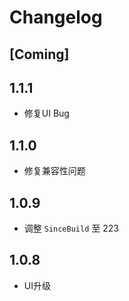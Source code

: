 # Changelog

## [Coming]

## 1.1.1

- 修复UI Bug

## 1.1.0

- 修复兼容性问题

## 1.0.9

- 调整 `SinceBuild` 至 223

## 1.0.8

- UI升级
